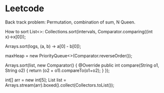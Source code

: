 # Leetcode

Back track problem:
Permutation, combination of sum, N Queen.

How to sort List<>:
Collections.sort(intervals, Comparator.comparing((int x)->x[0]));

Arrays.sort(logs, (a, b) -> a[0] - b[0]);

maxHeap = new PriorityQueue<>(Comparator.reverseOrder());

Arrays.sort(list, new Comparator<String>() {
            @Override
            public int compare(String o1, String o2) {
                return (o2 + o1).compareTo(o1+o2);
            }
        });

int[] arr = new int[5]; 
List<Integer> list = Arrays.stream(arr).boxed().collect(Collectors.toList());

